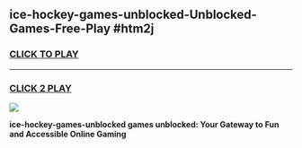 
## ice-hockey-games-unblocked-Unblocked-Games-Free-Play #htm2j
<h3>
<a href="https://us.freeplayer.one?title=ice-hockey-games-unblocked&ref=9M">CLICK TO PLAY</a></h3>
<hr>

<h3>
<a href="https://us.freeplayer.one?title=ice-hockey-games-unblocked&ref=9M">CLICK 2 PLAY</a>
  
</h3>

<a href="https://us.freeplayer.one?title=ice-hockey-games-unblocked&ref=9M"><img src="https://clearcache.store/games.png"></a>


**ice-hockey-games-unblocked games unblocked: Your Gateway to Fun and Accessible Online Gaming**
